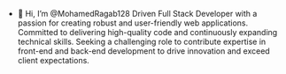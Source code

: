 - 👋 Hi, I’m @MohamedRagab128
Driven Full Stack Developer with a passion for creating robust and
user-friendly web applications. Committed to delivering high-quality
code and continuously expanding technical skills. Seeking a
challenging role to contribute expertise in front-end and back-end
development to drive innovation and exceed client expectations.
